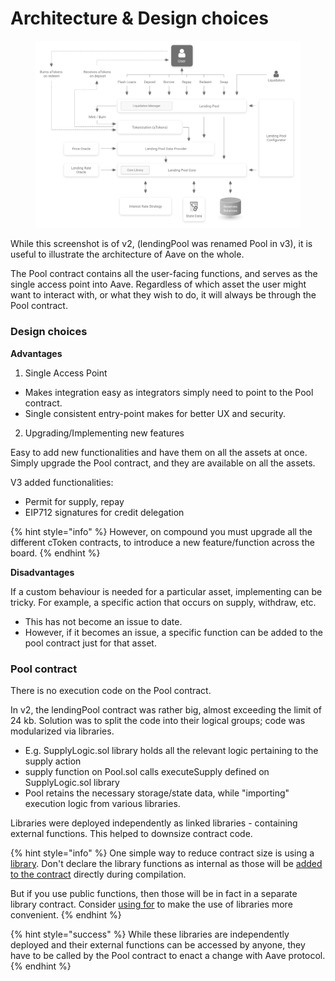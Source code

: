 # Architecture & Design choices

<figure><img src="../../.gitbook/assets/image (2) (1) (1) (1) (1) (1).png" alt=""><figcaption></figcaption></figure>

While this screenshot is of v2, (lendingPool was renamed Pool in v3), it is useful to illustrate the architecture of Aave on the whole.

The Pool contract contains all the user-facing functions, and serves as the single access point into Aave. Regardless of which asset the user might want to interact with, or what they wish to do, it will always be through the Pool contract.

### Design choices

**Advantages**

1. Single Access Point

* Makes integration easy as integrators simply need to point to the Pool contract.
* Single consistent entry-point makes for better UX and security.

2. Upgrading/Implementing new features

Easy to add new functionalities and have them on all the assets at once. Simply upgrade the Pool contract, and they are available on all the assets.&#x20;

V3 added functionalities:

* Permit for supply, repay &#x20;
* EIP712 signatures for credit delegation

{% hint style="info" %}
However, on compound you must upgrade all the different cToken contracts, to introduce a new feature/function across the board.
{% endhint %}

**Disadvantages**

If a custom behaviour is needed for a particular asset, implementing can be tricky. For example, a specific action that occurs on supply, withdraw, etc.

* This has not become an issue to date.&#x20;
* However, if it becomes an issue, a specific function can be added to the pool contract just for that asset.

### Pool contract

There is no execution code on the Pool contract.&#x20;

In v2, the lendingPool contract was rather big, almost exceeding the limit of 24 kb. Solution was to split the code into their logical groups; code was modularized via libraries.

* E.g. SupplyLogic.sol library holds all the relevant logic pertaining to the supply action
* supply function on Pool.sol calls executeSupply defined on SupplyLogic.sol library
* Pool retains the necessary storage/state data, while "importing" execution logic from various libraries.

Libraries were deployed independently as linked libraries - containing external functions. This helped to downsize contract code.

{% hint style="info" %}
One simple way to reduce contract size is using a [library](https://solidity.readthedocs.io/en/v0.6.10/contracts.html#libraries). Don't declare the library functions as internal as those will be [added to the contract](https://ethereum.stackexchange.com/questions/12975/are-internal-functions-in-libraries-not-covered-by-linking) directly during compilation.&#x20;

But if you use public functions, then those will be in fact in a separate library contract. Consider [using for](https://solidity.readthedocs.io/en/v0.6.10/contracts.html#using-for) to make the use of libraries more convenient.
{% endhint %}

{% hint style="success" %}
While these libraries are independently deployed and their external functions can be accessed by anyone, they have to be called by the Pool contract to enact a change with Aave protocol.
{% endhint %}
